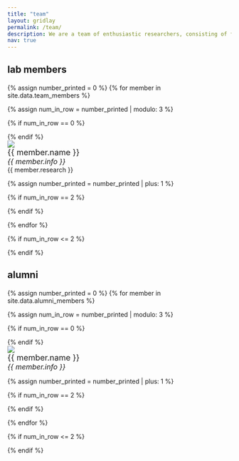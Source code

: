 ```yaml
---
title: "team"
layout: gridlay
permalink: /team/
description: We are a team of enthusiastic researchers, consisting of faculty members, research associates and PhD students.
nav: true
---
```


## lab members

<div class="row" style="margin:0px 0 20px 0">
</div>

{% assign number_printed = 0 %}
{% for member in site.data.team_members %}

{% assign num_in_row = number_printed | modulo: 3 %}

{% if num_in_row == 0 %}
<div class="row">
{% endif %}

<div class="col-sm-4">
  <img src="{{ site.url }}{{ site.baseurl }}/assets/img/team/{{ member.photo }}" class="img-responsive"/>
  <div class="caption">
      <span style="font-size:18px;"> {{ member.name }}</span><br><i style="font-size:16px;">{{ member.info }}</i><br>{{ member.research }}
  </div>
</div>

{% assign number_printed = number_printed | plus: 1 %}

{% if num_in_row == 2 %}
</div>
{% endif %}

{% endfor %}

{% if num_in_row <= 2 %}
</div>
{% endif %}

## alumni
<div class="row" style="margin:0px 0 20px 0">
</div>

{% assign number_printed = 0 %}
{% for member in site.data.alumni_members %}

{% assign num_in_row = number_printed | modulo: 3 %}

{% if num_in_row == 0 %}
<div class="row">
{% endif %}

<div class="col-sm-4">
  <img src="{{ site.url }}{{ site.baseurl }}/assets/img/alumni/{{ member.photo }}" class="img-responsive"/>
  <div class="caption">
      <span style="font-size:18px;"> {{ member.name }}</span><br><i style="font-size:16px;">{{ member.info }}</i>
  </div>
 </div>

{% assign number_printed = number_printed | plus: 1 %}

{% if num_in_row == 2 %}
</div>
{% endif %}

{% endfor %}

{% if num_in_row <= 2 %}
</div>
{% endif %}
